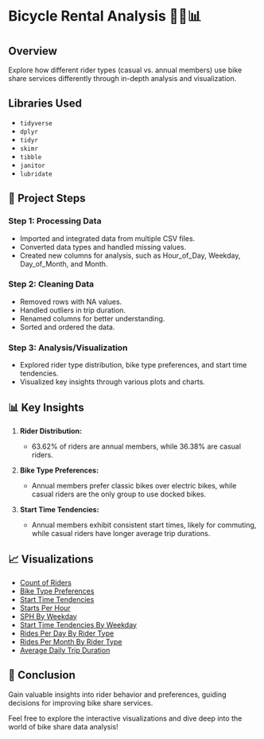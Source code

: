 # Bicycle Rental Analysis 🚴‍♀️📊

## Overview

Explore how different rider types (casual vs. annual members) use bike share services differently through in-depth analysis and visualization.

## Libraries Used

- `tidyverse`
- `dplyr`
- `tidyr`
- `skimr`
- `tibble`
- `janitor`
- `lubridate`

## 🚀 Project Steps

### Step 1: Processing Data

- Imported and integrated data from multiple CSV files.
- Converted data types and handled missing values.
- Created new columns for analysis, such as Hour_of_Day, Weekday, Day_of_Month, and Month.

### Step 2: Cleaning Data

- Removed rows with NA values.
- Handled outliers in trip duration.
- Renamed columns for better understanding.
- Sorted and ordered the data.

### Step 3: Analysis/Visualization

- Explored rider type distribution, bike type preferences, and start time tendencies.
- Visualized key insights through various plots and charts.

## 📊 Key Insights

1. **Rider Distribution:**

   - 63.62% of riders are annual members, while 36.38% are casual riders.

2. **Bike Type Preferences:**

   - Annual members prefer classic bikes over electric bikes, while casual riders are the only group to use docked bikes.

3. **Start Time Tendencies:**
   - Annual members exhibit consistent start times, likely for commuting, while casual riders have longer average trip durations.

## 📈 Visualizations

- [Count of Riders](/image/visualization1.png)
- [Bike Type Preferences](/image/visualization2.png)
- [Start Time Tendencies](/image/visualization3.png)
- [Starts Per Hour](/image/visualization4.png)
- [SPH By Weekday](/image/visualization5.png)
- [Start Time Tendencies By Weekday](/image/visualization6.png)
- [Rides Per Day By Rider Type](/image/visualization7.png)
- [Rides Per Month By Rider Type](/image/visulization8.png)
- [Average Daily Trip Duration](/image/visualization9.png)

## 🎉 Conclusion

Gain valuable insights into rider behavior and preferences, guiding decisions for improving bike share services.

Feel free to explore the interactive visualizations and dive deep into the world of bike share data analysis!

